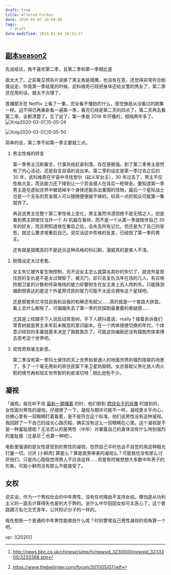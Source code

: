 ```yaml
---
draft: true
title: Altered Carbon
date: 2020-03-07 10:04:06
tags:
  - draft
date modified: 2024-01-04 10:53:47
---
```


## [副本season2](https://movie.douban.com/subject/30284917/)

先说结论，我不喜欢第二季，且第二季和第一季相比差
<!-- more -->
距太大了。之前看见预告片说换了男主角是猎鹰，也没有在意，还觉得非常符合剧情设定，毕竟第一季结尾的时候，武科维奇已经把身体还给女警的男友了，第二季还在用的话，就太不合理了。

首播那天在 Netflix 上看了一集，完全看不懂拍的什么，感觉像是从没看过的剧集一样。迫不得已再重新看一遍第一季，看完已经是第二天的四点了。第二天再去看第二季，全都清楚了。忘了说了，第一季是 2018 年开播的，相隔两年多了。![Xnip2020-03-07_15-05-24](https://txx-1257178398.cos.ap-shanghai.myqcloud.com/070732.jpg)

![Xnip2020-03-07_15-05-50](https://txx-1257178398.cos.ap-shanghai.myqcloud.com/071211.jpg)

简单的说，第二季不如第一季主要就三点。

1. 男主性格的转变

   第一季男主沉默寡言，行事风格赶紧利落，存在感极强。到了第二季男主居然有了内心活动，还是自言自语的说出来。第二季的设定是第一季过去之后的 30 年，武科维奇在宇宙中寻找奎尔（起义军女主），30 年过去了，男主不仅性格大变，而且能力还下降到让一个赏金猎人在背后一枪带走。要知道第一季男主是在虚拟世界中被烧掉半个身体还能杀出重围的怪物，最后一个星际战士岂是一个无名的赏金猎人可以随随便便就干掉的。较真一点的观众可能第一集就弃了。

   再说说男主在整个第二季性格上变化，男主虽然冷漠但绝不是无情之人，但是看到男主把坡仅当作一个 AI 机器在看待，而不是一个从第一季就陪伴自己 30 年的好友，而且明知道坡在重启之后，会失去所有记忆，但还是为了自己的安危，就这么要求坡重启自己。说实话这中性格的反差，已经毁了第一季的男主。

   还有就是猎鹰真的不是适合这种风格的科幻剧，漫威真的是害人不浅。

2. 剧情设定太过老套。

   女主失忆被外星生物控制，先不说女主怎么就莫名其妙的失忆了，就说外星原住民的复仇是不是太过理智了，被灭门，却只去复仇当年在场的几人。有召唤防御卫星的计数和传染堆栈的能力却要附生在女主身上去人肉刺杀。只能猜测编剧想表达的是这个外星原住民的智力可能不太适合拥有这个星球吧。

   还是那套失忆寻找自我和自我的和解还有弑父……真的就是一个套路大拼盘。看上去什么都有了，可偏偏失去了第一季的侦探剧最重要的悬疑感……

   尤其是上校跟手下人说启动常青树，手下人颤抖着说，really？接着告诉我们常青树就是男主多年前未叛变的意识副本。在一个肉体随便切换的年代，个体意识经验的多寡就基本决定了孰胜孰负了。可能这些编剧还没有摆脱肉体束缚去思考这个世界吧。

3. 视觉奇观毫无新意。

   第二季没有第一季玛士居住的天上世界和普通人的地面世界的强烈隐喻的场景了，多了一个毫无用处的原住民留下来卫星防御网。女总督弑父黑化放人肉火箭的情节再和现实世界智的利皮诺切特 [^1] 相比逊色不少。

## 凝视

「凝视」是在听不丧 [最新一期播客](https://open.spotify.com/episode/44QJiNWg5IfdwetARm0N1s) 的时，他们聊到 [燃烧女子的肖像](https://movie.douban.com/subject/30257175/) 时提到的，女性面对男性的凝视。仔细想了一下，凝视与期许可能不一样，凝视更关乎内心，彷佛心里有一双眼睛盯着看着，是不是符合这个标准。他们说男性没有这种凝视。我回顾了一下自己的成长心路历程，确实没有这么一双眼睛在心里。这个凝视是不是一种羞耻感呢？无法否认的是男性（中年）对暴露自己的身体没有什么特别强烈的羞耻感（北基尼 [^2] 也算一种吧）。

电影里强调的是女性感受到的男性的凝视，忽然自己平时也会不自觉的用这种眼光打量一切。讨厌 [小鲜肉] 算是么？算是直男审美的凝视么？可能我也没有那么讨厌他们，只是内心隐隐觉得男人不应该这样……但是有时候想想大多数中年男子的形象，可能小鲜肉没有那么不能接受了。

## 女权

说实话，作为一个男权社会的中年男性，没有任何理由不支持女权。哪怕是从功利主义的一面去计算得失也是利大于弊的。说什么中华田园女权可太恶心了，这个套路跟污名化文艺青年、公共知识分子的一样的。

我在想我一个普通的中年男性能做些什么呢？时刻警惕自己男性凝视的视角算一个吧。

up:: [[2020]]

[^1]: http://news.bbc.co.uk/chinese/simp/hi/newsid_3230000/newsid_3233300/3233368.stm
[^2]: https://www.thebeijinger.com/forum/2011/05/07/wtf

